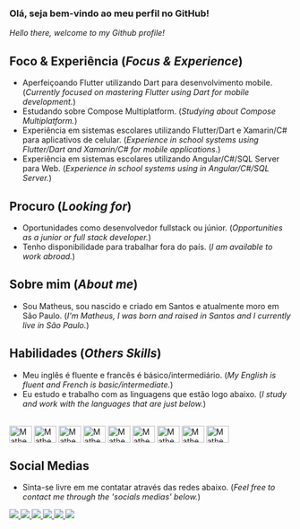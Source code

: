 ### Olá, seja bem-vindo ao meu perfil no GitHub!
_Hello there, welcome to my Github profile!_

## Foco & Experiência (_Focus & Experience_) 
- Aperfeiçoando Flutter utilizando Dart para desenvolvimento mobile. (_Currently focused on mastering Flutter using Dart for mobile development._)
- Estudando sobre Compose Multiplatform. (_Studying about Compose Multiplatform._)
- Experiência em sistemas escolares utilizando Flutter/Dart e Xamarin/C# para aplicativos de celular. (_Experience in school systems using Flutter/Dart and Xamarin/C# for mobile applications._)
- Experiência em sistemas escolares utilizando Angular/C#/SQL Server para Web. (_Experience in school systems using in Angular/C#/SQL Server._)

## Procuro (_Looking for_) 
- Oportunidades como desenvolvedor fullstack ou júnior. (_Opportunities as a junior or full stack developer._)
- Tenho disponibilidade para trabalhar fora do país. (_I am available to work abroad._)

## Sobre mim (_About me_) 
- Sou Matheus, sou nascido e criado em Santos e atualmente moro em São Paulo. (_I'm Matheus, I was born and raised in Santos and I currently live in São Paulo._)

## Habilidades (_Others Skills_)
- Meu inglês é fluente e francês é básico/intermediário. (_My English is fluent and French is basic/intermediate._)
- Eu estudo e trabalho com as linguagens que estão logo abaixo. (_I study and work with the languages that are just below._)
<div style="display: inline:block"><br>
  <img align="center" alt="Matheus-Flutter" height="30" width="40" src="https://docs.flutter.dev/assets/images/branding/flutter/logo/default.svg" />
  <img align="center" alt="Matheus-Dart" height="30" width="40" src="https://dart.dev/assets/img/logo/logo-white-text.svg" />
  <img align="center" alt="Matheus-Angular" height="30" width="40" src="https://cdn.jsdelivr.net/gh/devicons/devicon/icons/angularjs/angularjs-plain.svg" />
  <img align="center" alt="Matheus-Js" height="30" width="40" src="https://cdn.jsdelivr.net/gh/devicons/devicon/icons/javascript/javascript-plain.svg" />
  <img align="center" alt="Matheus-Ts" height="30" width="40" src="https://cdn.jsdelivr.net/gh/devicons/devicon/icons/typescript/typescript-plain.svg" />
  <img align="center" alt="Matheus-Html" height="30" width="40" src="https://cdn.jsdelivr.net/gh/devicons/devicon/icons/html5/html5-plain.svg" />
  <img align="center" alt="Matheus-Css" height="30" width="40" src="https://cdn.jsdelivr.net/gh/devicons/devicon/icons/css3/css3-plain.svg" />
  <img align="center" alt="Matheus-Csharp" height="30" width="40" src="https://cdn.jsdelivr.net/gh/devicons/devicon/icons/csharp/csharp-plain.svg" />
  <img align="center" alt="Matheus-NodeJS" height="30" width="40" src="https://cdn.jsdelivr.net/gh/devicons/devicon/icons/nodejs/nodejs-plain.svg" />
</div>  

## Social Medias
- Sinta-se livre em me contatar através das redes abaixo. (_Feel free to contact me through the 'socials medias' below._)
<div>
  <a href="https://www.linkedin.com/in/matheuslourencofidalgo/" target="_blank">
    <img src="https://img.shields.io/badge/LinkedIn-0077B5?style=for-the-badge&logo=linkedin&logoColor=white" target ="_blank">
  </a>
  <a href="mailto:matheusoxy@gmail.com" target="_blank">
    <img src="https://img.shields.io/badge/Gmail-D14836?style=for-the-badge&logo=gmail&logoColor=white" target ="_blank">
  </a>
  <a href="https://twitter.com/Oxydrean" target="_blank">
    <img src="https://img.shields.io/badge/Twitter-1DA1F2?style=for-the-badge&logo=twitter&logoColor=white" target ="_blank">
  </a>
  <a href="https://www.twitch.tv/oxydrean1" target="_blank">
    <img src="https://img.shields.io/badge/Twitch-9146FF?style=for-the-badge&logo=twitch&logoColor=white" target ="_blank">
  </a>
  <a href="https://www.youtube.com/channel/UCT9AXN-IYRXW0QbyMy6eUyA" target="_blank">
    <img src="https://img.shields.io/badge/YouTube-FF0000?style=for-the-badge&logo=youtube&logoColor=white" target ="_blank">
  </a>
  <a href="https://www.instagram.com/matheusfidalgo/" target="_blank">
    <img src="https://img.shields.io/badge/Instagram-E4405F?style=for-the-badge&logo=instagram&logoColor=white" target ="_blank">
  </a>
</div>
